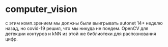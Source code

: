 # computer_vision
с этим комп.зрением мы должны были выигрывать autonet 14+ неделю назад, но covid-19 решил, что мы никуда не поедем. 
OpenCV для детекции контуров и kNN из этой же библиотеки для распознования цифр.
